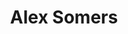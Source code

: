 ---
title: "Alex Somers"
summary: "American visual artist and musician, currently residing in Reykjavík, Iceland. Partner to . Brother of"
image: "alex-somers.jpg"
apple_music_artist_url: "None"
---
